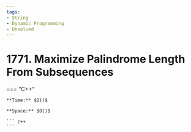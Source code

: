 ```yaml
---
tags:
- String
- Dynamic Programming
- Unsolved
---
```



# 1771. Maximize Palindrome Length From Subsequences

=== "C++"

    **Time:** $O()$

    **Space:** $O()$

    ``` c++
    ```